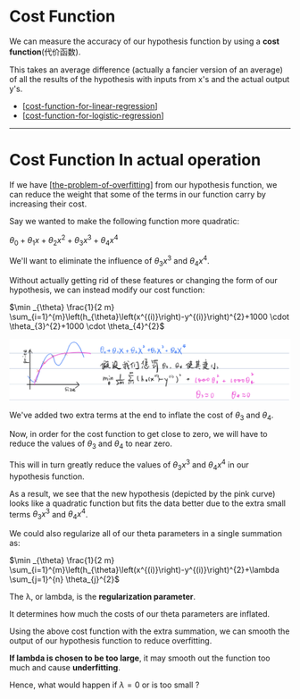 # Cost Function
We can measure the accuracy of our hypothesis function by using a **cost function**(代价函数). 

This takes an average difference (actually a fancier version of an average)
of all the results of the hypothesis with inputs from x's and the actual output y's.

- [[cost-function-for-linear-regression]]
- [[cost-function-for-logistic-regression]]

---

# Cost Function In actual operation

If we have [[the-problem-of-overfitting]] from our hypothesis function, 
we can reduce the weight that some of the terms in our function carry by increasing their cost.

Say we wanted to make the following function more quadratic:

$\theta_{0}+\theta_{1} x+\theta_{2} x^{2}+\theta_{3} x^{3}+\theta_{4} x^{4}$

We'll want to eliminate the influence of $\theta_3x^3$ and $\theta_4x^4$. 

Without actually getting rid of these features or changing the form of our hypothesis, 
we can instead modify our cost function:

$\min _{\theta} \frac{1}{2 m} \sum_{i=1}^{m}\left(h_{\theta}\left(x^{(i)}\right)-y^{(i)}\right)^{2}+1000 \cdot \theta_{3}^{2}+1000 \cdot \theta_{4}^{2}$

![regularization](../img/regularization.png)

We've added two extra terms at the end to inflate the cost of $\theta_3$ and $\theta_4$.

Now, in order for the cost function to get close to zero, we will have to reduce the values of $\theta_3$ and $\theta_4$ to near zero.

This will in turn greatly reduce the values of $\theta_3x^3$ and $\theta_4x^4$ in our hypothesis function. 

As a result, we see that the new hypothesis (depicted by the pink curve) looks like a quadratic function 
but fits the data better due to the extra small terms $\theta_3x^3$ and $\theta_4x^4$.

We could also regularize all of our theta parameters in a single summation as:

$\min _{\theta} \frac{1}{2 m} \sum_{i=1}^{m}\left(h_{\theta}\left(x^{(i)}\right)-y^{(i)}\right)^{2}+\lambda \sum_{j=1}^{n} \theta_{j}^{2}$

The λ, or lambda, is the **regularization parameter**. 

It determines how much the costs of our theta parameters are inflated.

Using the above cost function with the extra summation, 
we can smooth the output of our hypothesis function to reduce overfitting. 

**If lambda is chosen to be too large**, it may smooth out the function too much and cause **underfitting**. 

Hence, what would happen if $\lambda = 0$ or is too small ?


[//begin]: # "Autogenerated link references for markdown compatibility"
[cost-function-for-linear-regression]: cost-function-for-linear-regression "Cost Function for Linear Regression"
[cost-function-for-logistic-regression]: cost-function-for-logistic-regression "Cost Function for Logistic Regression"
[the-problem-of-overfitting]: the-problem-of-overfitting "The Problem of Overfitting"
[//end]: # "Autogenerated link references"